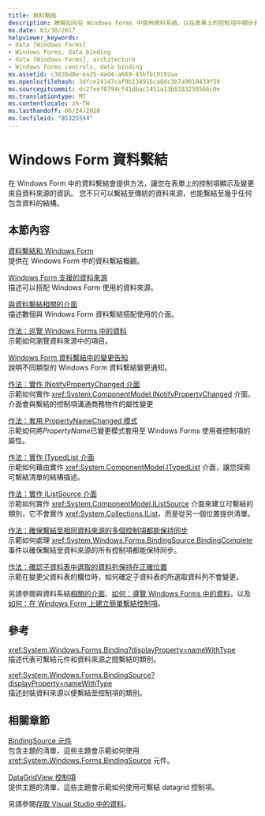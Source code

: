 ```yaml
---
title: 資料繫結
description: 瞭解如何在 Windows Forms 中使用資料系結，以在表單上的控制項中顯示資料來源的資訊，並對其進行變更。
ms.date: 03/30/2017
helpviewer_keywords:
- data [Windows Forms]
- Windows Forms, data binding
- data [Windows Forms], architecture
- Windows Forms controls, data binding
ms.assetid: c3826d8e-ea25-4ad4-a669-45bfb19192aa
ms.openlocfilehash: 3dfce24147caf9b138916ca8dc3b7a9010439f58
ms.sourcegitcommit: dc2feef0794cf41dbac1451a13b8183258566c0e
ms.translationtype: MT
ms.contentlocale: zh-TW
ms.lasthandoff: 06/24/2020
ms.locfileid: "85325544"
---
```

# <a name="windows-forms-data-binding"></a>Windows Form 資料繫結
在 Windows Form 中的資料繫結會提供方法，讓您在表單上的控制項顯示及變更來自資料來源的資訊。 您不只可以繫結至傳統的資料來源，也能繫結至幾乎任何包含資料的結構。  
  
## <a name="in-this-section"></a>本節內容  
 [資料繫結和 Windows Form](data-binding-and-windows-forms.md)  
 提供在 Windows Form 中的資料繫結概觀。  
  
 [Windows Form 支援的資料來源](data-sources-supported-by-windows-forms.md)  
 描述可以搭配 Windows Form 使用的資料來源。  
  
 [與資料繫結相關的介面](interfaces-related-to-data-binding.md)  
 描述數個與 Windows Form 資料繫結搭配使用的介面。  
  
 [作法：巡覽 Windows Forms 中的資料](how-to-navigate-data-in-windows-forms.md)  
 示範如何瀏覽資料來源中的項目。  
  
 [Windows Form 資料繫結中的變更告知](change-notification-in-windows-forms-data-binding.md)  
 說明不同類型的 Windows Form 資料繫結變更通知。  
  
 [作法：實作 INotifyPropertyChanged 介面](how-to-implement-the-inotifypropertychanged-interface.md)  
 示範如何實作 <xref:System.ComponentModel.INotifyPropertyChanged> 介面。 介面會與繫結的控制項溝通商務物件的屬性變更  
  
 [作法：套用 PropertyNameChanged 模式](how-to-apply-the-propertynamechanged-pattern.md)  
 示範如何將*PropertyName*已變更模式套用至 Windows Forms 使用者控制項的屬性。  
  
 [作法：實作 ITypedList 介面](how-to-implement-the-itypedlist-interface.md)  
 示範如何藉由實作 <xref:System.ComponentModel.ITypedList> 介面，讓您探索可繫結清單的結構描述。  
  
 [作法：實作 IListSource 介面](how-to-implement-the-ilistsource-interface.md)  
 示範如何實作 <xref:System.ComponentModel.IListSource> 介面來建立可繫結的類別，它不會實作 <xref:System.Collections.IList>，而是從另一個位置提供清單。  
  
 [作法：確保繫結至相同資料來源的多個控制項都能保持同步](multiple-controls-bound-to-data-source-synchronized.md)  
 示範如何處理 <xref:System.Windows.Forms.BindingSource.BindingComplete> 事件以確保繫結至資料來源的所有控制項都能保持同步。  
  
 [作法：確認子資料表中選取的資料列保持在正確位置](ensure-the-selected-row-in-a-child-table-correct.md)  
 示範在變更父資料表的欄位時，如何確定子資料表的所選取資料列不會變更。  
  
 另請參閱與資料系結[相關的介面](interfaces-related-to-data-binding.md)、[如何：導覽 Windows Forms 中的資料](how-to-navigate-data-in-windows-forms.md)，以及[如何：在 Windows Form 上建立簡單繫結控制項](how-to-create-a-simple-bound-control-on-a-windows-form.md)。  
  
## <a name="reference"></a>參考  
 <xref:System.Windows.Forms.Binding?displayProperty=nameWithType>  
 描述代表可繫結元件和資料來源之間繫結的類別。  
  
 <xref:System.Windows.Forms.BindingSource?displayProperty=nameWithType>  
 描述封裝資料來源以便繫結至控制項的類別。  
  
## <a name="related-sections"></a>相關章節  
 [BindingSource 元件](./controls/bindingsource-component.md)  
 包含主題的清單，這些主題會示範如何使用 <xref:System.Windows.Forms.BindingSource> 元件。  
  
 [DataGridView 控制項](./controls/datagridview-control-windows-forms.md)  
 提供主題的清單，這些主題會示範如何使用可繫結 datagrid 控制項。  
  
 另請參閱[存取 Visual Studio 中的資料](/visualstudio/data-tools/accessing-data-in-visual-studio)。
